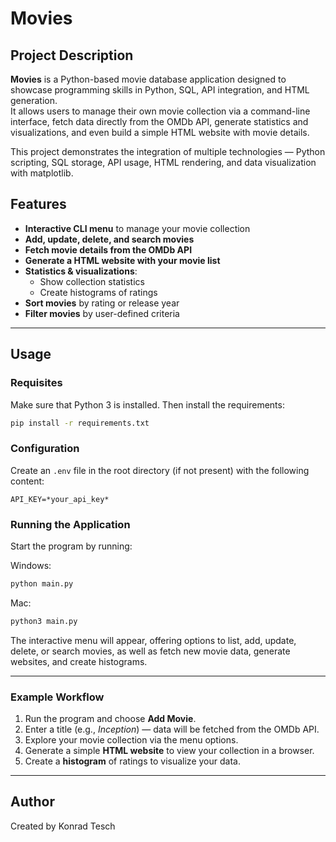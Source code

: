 # Movies

## Project Description

**Movies** is a Python-based movie database application designed to showcase programming skills in Python, SQL, API integration, and HTML generation.  
It allows users to manage their own movie collection via a command-line interface, fetch data directly from the OMDb API, generate statistics and visualizations, and even build a simple HTML website with movie details.

This project demonstrates the integration of multiple technologies — Python scripting, SQL storage, API usage, HTML rendering, and data visualization with matplotlib.

## Features

- **Interactive CLI menu** to manage your movie collection
- **Add, update, delete, and search movies**
- **Fetch movie details from the OMDb API**
- **Generate a HTML website with your movie list**
- **Statistics & visualizations**:
  - Show collection statistics
  - Create histograms of ratings
- **Sort movies** by rating or release year
- **Filter movies** by user-defined criteria

---

## Usage

### Requisites

Make sure that Python 3 is installed. Then install the requirements:

```bash
pip install -r requirements.txt
```

### Configuration

Create an `.env` file in the root directory (if not present) with the following content:

```env
API_KEY=*your_api_key*
```

### Running the Application

Start the program by running:

Windows:
```bash
python main.py
```
Mac:
```bash
python3 main.py
```

The interactive menu will appear, offering options to list, add, update, delete, or search movies, as well as fetch new movie data, generate websites, and create histograms.

---
### Example Workflow

1. Run the program and choose **Add Movie**.  
2. Enter a title (e.g., *Inception*) — data will be fetched from the OMDb API.  
3. Explore your movie collection via the menu options.  
4. Generate a simple **HTML website** to view your collection in a browser.  
5. Create a **histogram** of ratings to visualize your data. 

---

## Author

Created by Konrad Tesch